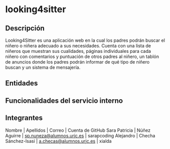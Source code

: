 # looking4sitter

## Descripción
Looking4Sitter es una aplicación web en la cual los padres podrán buscar el niñero o niñera adecuado a sus necesidades. Cuenta con una lista de niñeros que muestran sus cualidades, páginas individuales para cada niñero con comentarios y puntuación de otros padres al niñero, un tablón de anuncios donde los padres podrán informar de qué tipo de niñero buscan y un sistema de mensajería.

## Entidades

## Funcionalidades del servicio interno

## Integrantes

Nombre | Apellidos | Correo | Cuenta de GitHub
Sara Patricia | Núñez Aguirre | sp.nuneza@alumnos.urjc.es | sarapcoding
Alejandro | Checha Sánchez-Isasi | a.checas@alumnos.urjc.es | xialda
